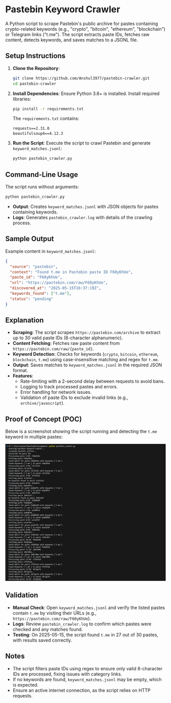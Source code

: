 # Pastebin Keyword Crawler

A Python script to scrape Pastebin's public archive for pastes containing crypto-related keywords (e.g., "crypto", "bitcoin", "ethereum", "blockchain") or Telegram links ("t.me"). The script extracts paste IDs, fetches raw content, detects keywords, and saves matches to a JSONL file.

## Setup Instructions

1. **Clone the Repository**:
   ```bash
   git clone https://github.com/Anshul3977/pastebin-crawler.git
   cd pastebin-crawler
   ```

2. **Install Dependencies**:
   Ensure Python 3.6+ is installed. Install required libraries:
   ```bash
   pip install -r requirements.txt
   ```

   The `requirements.txt` contains:
   ```
   requests==2.31.0
   beautifulsoup4==4.12.3
   ```

3. **Run the Script**:
   Execute the script to crawl Pastebin and generate `keyword_matches.jsonl`:
   ```bash
   python pastebin_crawler.py
   ```

## Command-Line Usage

The script runs without arguments:
```bash
python pastebin_crawler.py
```

- **Output**: Creates `keyword_matches.jsonl` with JSON objects for pastes containing keywords.
- **Logs**: Generates `pastebin_crawler.log` with details of the crawling process.

## Sample Output

Example content in `keyword_matches.jsonl`:
```json
{
  "source": "pastebin",
  "context": "Found t.me in Pastebin paste ID F60yKhUe",
  "paste_id": "F60yKhUe",
  "url": "https://pastebin.com/raw/F60yKhUe",
  "discovered_at": "2025-05-15T16:37:19Z",
  "keywords_found": ["t.me"],
  "status": "pending"
}
```

## Explanation

- **Scraping**: The script scrapes `https://pastebin.com/archive` to extract up to 30 valid paste IDs (8-character alphanumeric).
- **Content Fetching**: Fetches raw paste content from `https://pastebin.com/raw/{paste_id}`.
- **Keyword Detection**: Checks for keywords (`crypto`, `bitcoin`, `ethereum`, `blockchain`, `t.me`) using case-insensitive matching and regex for `t.me`.
- **Output**: Saves matches to `keyword_matches.jsonl` in the required JSON format.
- **Features**:
  - Rate-limiting with a 2-second delay between requests to avoid bans.
  - Logging to track processed pastes and errors.
  - Error handling for network issues.
  - Validation of paste IDs to exclude invalid links (e.g., `archive/javascript`).

## Proof of Concept (POC)

Below is a screenshot showing the script running and detecting the `t.me` keyword in multiple pastes:

![POC Screenshot](poc_screenshot.png)

## Validation

- **Manual Check**: Open `keyword_matches.jsonl` and verify the listed pastes contain `t.me` by visiting their URLs (e.g., `https://pastebin.com/raw/F60yKhUe`).
- **Logs**: Review `pastebin_crawler.log` to confirm which pastes were checked and any matches found.
- **Testing**: On 2025-05-15, the script found `t.me` in 27 out of 30 pastes, with results saved correctly.

## Notes

- The script filters paste IDs using regex to ensure only valid 8-character IDs are processed, fixing issues with category links.
- If no keywords are found, `keyword_matches.jsonl` may be empty, which is expected.
- Ensure an active internet connection, as the script relies on HTTP requests.

